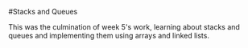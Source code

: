 #Stacks and Queues

This was the culmination of week 5's work, learning about stacks and queues and implementing them using arrays and linked lists.
